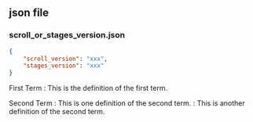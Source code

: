 ## json file
### scroll_or_stages_version.json
```json
{
    "scroll_version": "xxx",
    "stages_version": "xxx"
}
```

First Term
: This is the definition of the first term.

Second Term
: This is one definition of the second term.
: This is another definition of the second term.
